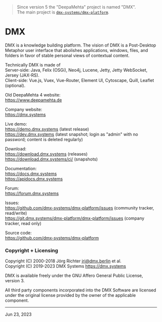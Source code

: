 > Since version 5 the "DeepaMehta" project is named "DMX".  
> The main project is [`dmx-systems/dmx-platform`](https://github.com/dmx-systems/dmx-platform).


DMX
===

DMX is a knowledge building platform. The vision of DMX is a Post-Desktop Metaphor user interface that abolishes applications, windows, files, and folders in favor of stable personal views of contextual content.

Technically DMX is made of  
Server-side: Java, Felix (OSGi), Neo4j, Lucene, Jetty, Jetty WebSocket, Jersey (JAX-RS).  
Client-side: Vue.js, Vuex, Vue-Router, Element UI, Cytoscape, Quill, Leaflet (optional).

Old DeepaMehta 4 website:  
<https://www.deepamehta.de>

Company website:  
<https://dmx.systems>

Live demo:  
<https://demo.dmx.systems> (latest release)  
<https://dev.dmx.systems> (latest snapshot; login as "admin" with no password; content is deleted regularly)

Download:  
<https://download.dmx.systems> (releases)  
<https://download.dmx.systems/ci/> (snapshots)

Documentation:  
<https://docs.dmx.systems>  
<https://apidocs.dmx.systems>

Forum:  
<https://forum.dmx.systems>

Issues:  
<https://github.com/dmx-systems/dmx-platform/issues> (community tracker, read/write)  
<https://git.dmx.systems/dmx-platform/dmx-platform/issues> (company tracker, read only)

Source code:  
<https://github.com/dmx-systems/dmx-platform>


### Copyright + Licensing

Copyright (C) 2000-2018 Jörg Richter <jri@dmx.berlin> et al.  
Copyright (C) 2019-2023 DMX Systems <https://dmx.systems>

DMX is available freely under the GNU Affero General Public License, version 3.

All third party components incorporated into the DMX Software are licensed under the original license provided by the owner of the applicable component.


------------
Jun 23, 2023
